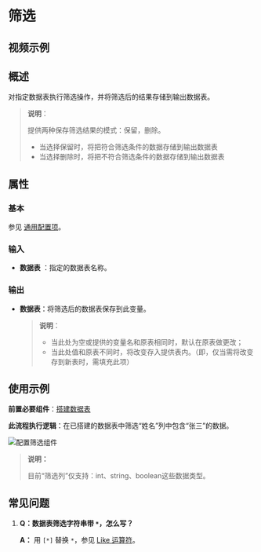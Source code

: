 # 筛选

## 视频示例

## 概述

对指定数据表执行筛选操作，并将筛选后的结果存储到输出数据表。

> **说明**：
>
> 提供两种保存筛选结果的模式：保留，删除。
>
>- 当选择保留时，将把符合筛选条件的数据存储到输出数据表
>- 当选择删除时，将把不符合筛选条件的数据存储到输出数据表

## 属性

### 基本

参见 [通用配置项](../Appendix/CommonConfigurationItems.md)。

### 输入

- **数据表** ：指定的数据表名称。

### 输出

- **数据表**：将筛选后的数据表保存到此变量。

    > **说明**：
    >
    >- 当此处为空或提供的变量名和原表相同时，默认在原表做更改；
    >- 当此处值和原表不同时，将改变存入提供表内。（即，仅当需将改变存到新表时，需填充此项）

## 使用示例

**前置必要组件**：[搭建数据表](../DataTable/BuildDataTable.md)

**此流程执行逻辑**：在已搭建的数据表中筛选“姓名”列中包含“张三”的数据。

![配置筛选组件](https://docimages.blob.core.chinacloudapi.cn/images/Activities/FilterDataTable20201229.png)

>**说明：**
>
>目前“筛选列”仅支持：int、string、boolean这些数据类型。

## 常见问题

1. **Q：数据表筛选字符串带 `*`，怎么写？**

    **A：** 用 `[*]` 替换 `*`，参见 [Like 运算符](https://blog.csdn.net/qq_37192571/article/details/111640916)。
